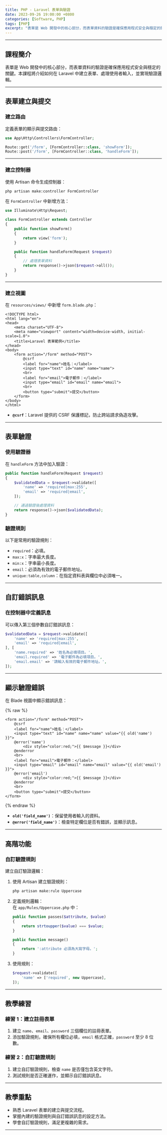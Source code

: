 ```yaml
---
title: PHP - Laravel 表單與驗證
date: 2023-09-26 19:00:00 +0800
categories: [Software, PHP]
tags: [PHP]
excerpt: "表單是 Web 開發中的核心部分，而表單資料的驗證是確保應用程式安全與穩定的關鍵。本課程將介紹如何在 Laravel 中建立表單、處理使用者輸入，並實現驗證邏輯。"
---
```


---

## 課程簡介

表單是 Web 開發中的核心部分，而表單資料的驗證是確保應用程式安全與穩定的關鍵。本課程將介紹如何在 Laravel 中建立表單、處理使用者輸入，並實現驗證邏輯。

---

## 表單建立與提交

### 建立路由

定義表單的顯示與提交路由：

```php
use App\Http\Controllers\FormController;

Route::get('/form', [FormController::class, 'showForm']);
Route::post('/form', [FormController::class, 'handleForm']);
```

---

### 建立控制器

使用 Artisan 命令生成控制器：

```bash
php artisan make:controller FormController
```

在 `FormController` 中新增方法：

```php
use Illuminate\Http\Request;

class FormController extends Controller
{
    public function showForm()
    {
        return view('form');
    }

    public function handleForm(Request $request)
    {
        // 處理表單資料
        return response()->json($request->all());
    }
}
```

---

### 建立視圖

在 `resources/views/` 中新增 `form.blade.php`：

```blade
<!DOCTYPE html>
<html lang="en">
<head>
    <meta charset="UTF-8">
    <meta name="viewport" content="width=device-width, initial-scale=1.0">
    <title>Laravel 表單範例</title>
</head>
<body>
    <form action="/form" method="POST">
        @csrf
        <label for="name">姓名：</label>
        <input type="text" id="name" name="name">
        <br>
        <label for="email">電子郵件：</label>
        <input type="email" id="email" name="email">
        <br>
        <button type="submit">提交</button>
    </form>
</body>
</html>
```

- **`@csrf`**：Laravel 提供的 CSRF 保護標記，防止跨站請求偽造攻擊。

---

## 表單驗證

### 使用驗證器

在 `handleForm` 方法中加入驗證：

```php
public function handleForm(Request $request)
{
    $validatedData = $request->validate([
        'name' => 'required|max:255',
        'email' => 'required|email',
    ]);

    // 通過驗證後處理資料
    return response()->json($validatedData);
}
```

### 驗證規則

以下是常用的驗證規則：

- `required`：必填。
- `max:x`：字串最大長度。
- `min:x`：字串最小長度。
- `email`：必須為有效的電子郵件地址。
- `unique:table,column`：在指定資料表與欄位中必須唯一。

---

## 自訂錯誤訊息

### 在控制器中定義訊息

可以傳入第三個參數自訂錯誤訊息：

```php
$validatedData = $request->validate([
    'name' => 'required|max:255',
    'email' => 'required|email',
], [
    'name.required' => '姓名為必填項目。',
    'email.required' => '電子郵件為必填項目。',
    'email.email' => '請輸入有效的電子郵件地址。',
]);
```

---

## 顯示驗證錯誤

在 Blade 視圖中顯示錯誤訊息：

{% raw %}
```blade
<form action="/form" method="POST">
    @csrf
    <label for="name">姓名：</label>
    <input type="text" id="name" name="name" value="{{ old('name') }}">
    @error('name')
        <div style="color:red;">{{ $message }}</div>
    @enderror
    <br>
    <label for="email">電子郵件：</label>
    <input type="email" id="email" name="email" value="{{ old('email') }}">
    @error('email')
        <div style="color:red;">{{ $message }}</div>
    @enderror
    <br>
    <button type="submit">提交</button>
</form>
```
{% endraw %}

- **`old('field_name')`**：保留使用者輸入的資料。
- **`@error('field_name')`**：檢查特定欄位是否有錯誤，並顯示訊息。

---

## 高階功能

### 自訂驗證規則

建立自訂驗證邏輯：

1. 使用 Artisan 建立驗證規則：

   ```bash
   php artisan make:rule Uppercase
   ```

2. 定義規則邏輯：  
   在 `app/Rules/Uppercase.php` 中：

   ```php
   public function passes($attribute, $value)
   {
       return strtoupper($value) === $value;
   }

   public function message()
   {
       return ':attribute 必須為大寫字母。';
   }
   ```

3. 使用規則：
   ```php
   $request->validate([
       'name' => ['required', new Uppercase],
   ]);
   ```

---

## 教學練習

### 練習 1：建立註冊表單

1. 建立 `name`、`email`、`password` 三個欄位的註冊表單。
2. 添加驗證規則，確保所有欄位必填，`email` 格式正確，`password` 至少 8 位數。

### 練習 2：自訂驗證規則

1. 建立自訂驗證規則，檢查 `name` 是否僅包含英文字符。
2. 測試規則是否正確運作，並顯示自訂錯誤訊息。

---

## 教學重點

- 熟悉 Laravel 表單的建立與提交流程。
- 掌握內建的驗證規則與自訂錯誤訊息的設定方法。
- 學會自訂驗證規則，滿足更複雜的需求。

---

